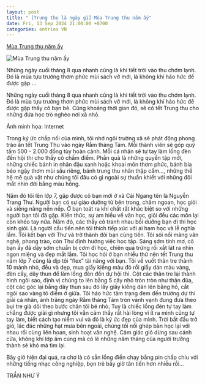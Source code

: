 ```yaml
---
layout: post
title: " [Trung thu là ngày gì] Mùa Trung thu năm ấy"
date: Fri, 13 Sep 2024 21:00:00 +0700
categories: entries VN
---
```

[Mùa Trung thu năm ấy](https://www.baobaclieu.vn/thanh-thieu-nien/mua-trung-thu-nam-ay-96798.html)

![Mùa Trung thu năm ấy](https://www.baobaclieu.vn/uploads/temp/2024/09/13/1656176.jpg)

Những ngày cuối tháng 8 qua nhanh cũng là khi tiết trời vào thu chớm lạnh. Đó là mùa tựu trường thơm phức mùi sách vở mới, là không khí háo hức để được gặp ...

Những ngày cuối tháng 8 qua nhanh cũng là khi tiết trời vào thu chớm lạnh. Đó là mùa tựu trường thơm phức mùi sách vở mới, là không khí háo hức để được gặp thầy cô bạn bè. Cũng khoảng thời gian đó, sẽ có tết Trung thu cho những đứa học trò nghèo nơi xã nhỏ.

Ảnh minh họa: Internet

Trong ký ức chắp nối của mình, tôi nhớ ngôi trường xã sẽ phát động phong trào ăn tết Trung Thu vào ngày Rằm tháng Tám. Mỗi thành viên sẽ góp quỹ tầm 500 - 2.000 đồng tùy hoàn cảnh. Mỗi cá nhân sẽ tự tay làm lồng đèn đến hội thi cho thầy cô chấm điểm. Phần quà là những quyển tập mới, những chiếc bánh in nhân đậu xanh hoặc khoai môn thơm phức, bánh bía béo ngậy thơm mùi sầu riêng, bánh trung thu nhân thập cẩm…, những thế hệ mê quà vặt như chúng tôi đâu có gì ngoài sự thuần khiết với những đôi mắt nhìn đời bằng màu hồng.

Năm đó tôi lên lớp 7, gặp được cô bạn mới ở xã Cái Ngang tên là Nguyễn Trang Thư. Người bạn có sự giáo dưỡng từ bên trong, chăm ngoan, học giỏi và siêng năng nền nếp. Ở bạn toát ra khí chất rất khác biệt so với những người bạn tôi đã gặp. Kiến thức, sự am hiểu về văn học, giỏi đều các môn lại còn khéo tay nữa. Năm đó, các thầy cô tranh nhau bồi dưỡng bạn đi thi học sinh giỏi. Là người cầu tiến nên tôi thích tiếp xúc với ai ham học và lễ nghĩa lắm. Tôi kết bạn với Thư và trở thành đôi bạn cùng tiến. Tôi sôi nổi mảng văn nghệ, phong trào, còn Thư định hướng việc học tập. Sáng sớm tinh mơ, cô bạn ấy đã dậy sớm chuẩn bị cơm đi học, chiên quả trứng rồi xắt lát ra nhìn ngon miệng và đẹp mắt lắm. Tôi học hỏi ở bạn nhiều thứ nên tết Trung thu năm lớp 7 cũng là dịp tôi “flex” tài năng với bạn. Tôi về vuốt thân tre thành 10 mảnh nhỏ, đều và dẹp, mua giấy kiếng màu đỏ rồi giấy dán màu vàng, đèn cầy, dây thun để làm lồng đèn đến dự hội thi. Cột các thân tre lại thành hình ngôi sao, định vị chúng to lên bằng 5 cây nhỏ tròn tròn như thân đũa, cột các góc lại bằng dây thun sau đó lấy giấy kiếng dán lên bằng hồ, cắt ngôi sao vàng tô điểm ở giữa. Tôi háo hức tâm trạng đem đến trường dự thi giải cá nhân, ánh trăng ngày Rằm tháng Tám tròn vành vạnh đung đưa theo bụi tre già dõi theo bước chân tôi bé nhỏ. Tuy là chiếc lồng đèn tự tay làm chẳng được giải gì nhưng tôi vẫn cảm thấy rất hài lòng vì ít ra mình cũng tự tay làm, biết cách tạo niềm vui và đó là ký ức đẹp của mình. Trời bắt đầu trở gió, lác đác những hạt mưa bên ngoài, chúng tôi nối ghép bàn học lại với nhau rồi cùng liên hoan, sinh hoạt văn nghệ. Cảm giác gió dừng sau cánh cửa, không khí lớp ấm cúng mà có lẽ những năm tháng của người trưởng thành sẽ khó mà tìm lại.

Bây giờ hiện đại quá, ra chợ là có sẵn lồng điền chạy bằng pin chấp chíu với những tiếng nhạc công nghiệp, bọn trẻ bây giờ tân tiến hơn nhiều rồi…

TRẦN NHƯ Ý

